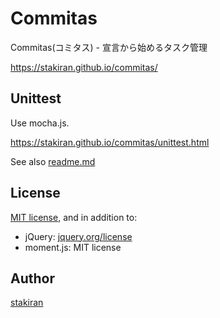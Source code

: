 # Commitas
Commitas(コミタス) - 宣言から始めるタスク管理

https://stakiran.github.io/commitas/

## Unittest
Use mocha.js.

https://stakiran.github.io/commitas/unittest.html

See also [readme.md](libtest/readme.md)

## License
[MIT license](LICENSE), and in addition to:

- jQuery: [jquery.org/license](https://jquery.org/license/)
- moment.js: MIT license

## Author
[stakiran](https://github.com/stakiran)
